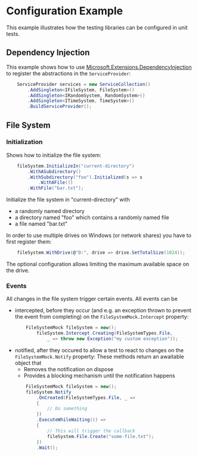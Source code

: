 # Configuration Example
This example illustrates how the testing libraries can be configured in unit tests.

## Dependency Injection
This example shows how to use [Microsoft.Extensions.DependencyInjection](https://www.nuget.org/packages/Microsoft.Extensions.DependencyInjection) to register the abstractions in the `ServiceProvider`:
```csharp
    ServiceProvider services = new ServiceCollection()
        .AddSingleton<IFileSystem, FileSystem>()
        .AddSingleton<IRandomSystem, RandomSystem>()
        .AddSingleton<ITimeSystem, TimeSystem>()
        .BuildServiceProvider();
```

## File System

### Initialization
Shows how to initialize the file system:
```csharp
    fileSystem.InitializeIn("current-directory")
        .WithASubdirectory()
        .WithSubdirectory("foo").Initialized(s => s
            .WithAFile())
        .WithFile("bar.txt");
```
Initialize the file system in "current-directory" with
 - a randomly named directory
 - a directory named "foo" which contains a randomly named file
 - a file named "bar.txt"

 In order to use multiple drives on Windows (or network shares) you have to first register them:
 ```csharp
     fileSystem.WithDrive(@"D:", drive => drive.SetTotalSize(1024));
 ```
 The optional configuration allows limiting the maximum available space on the drive.

 ### Events
 All changes in the file system trigger certain events. All events can be
 - intercepted, before they occur (and e.g. an exception thrown to prevent the event from completing) on the `FileSystemMock.Intercept` property:
   ```csharp
       FileSystemMock fileSystem = new();
           fileSystem.Intercept.Creating(FileSystemTypes.File,
               _ => throw new Exception("my custom exception"));
   ```
 - notified, after they occured to allow a test to react to changes on the `FileSystemMock.Notify` property:
   These methods return an awaitable object that
   - Removes the notification on dispose
   - Provides a blocking mechanism until the notification happens
   ```csharp
       FileSystemMock fileSystem = new();
       fileSystem.Notify
           .OnCreated(FileSystemTypes.File, _ =>
           {
               // Do something
           })
           .ExecuteWhileWaiting(() =>
           {
               // This will trigger the callback
               fileSystem.File.Create("some-file.txt");
           })
           .Wait();
   ```

